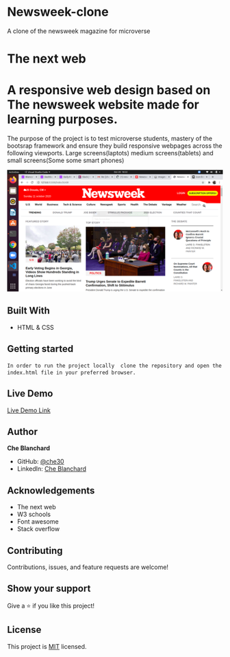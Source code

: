 # Newsweek-clone
A clone of the newsweek magazine for microverse
# The next web

# A responsive web design based on The newsweek website made for learning purposes.
The purpose of the project is to test microverse students, mastery of the bootsrap framework and ensure they build responsive webpages across the following viewports. Large screens(laptots) medium screens(tablets) and small screens(Some some smart phones)

![screenshot](./assets/images/screenshotNewsweek.png)


## Built With

- HTML & CSS

## Getting started
    In order to run the project locally  clone the repository and open the index.html file in your preferred browser.

## Live Demo

[Live Demo Link](https://che30.github.io/Newsweek-clone/)

## Author
**Che Blanchard**

- GitHub: [@che30](https://github.com/che30)
- LinkedIn: [Che Blanchard](https://www.linkedin.com/in/che-nsoh-9455271b0/)


## Acknowledgements
- The next web
- W3 schools
- Font awesome
- Stack overflow

##  Contributing

Contributions, issues, and feature requests are welcome!

## Show your support

Give a ⭐️ if you like this project!

## License

This project is [MIT](./LICENSE.txt) licensed.